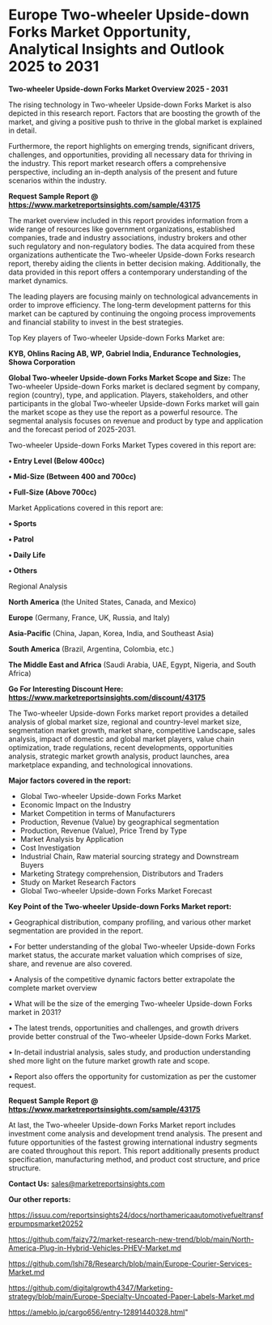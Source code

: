 # Europe Two-wheeler Upside-down Forks Market Opportunity, Analytical Insights and Outlook 2025 to 2031

<Strong> Two-wheeler Upside-down Forks Market Overview 2025 - 2031</strong>

The rising technology in Two-wheeler Upside-down Forks Market is also depicted in this research report. Factors that are boosting the growth of the market, and giving a positive push to thrive in the global market is explained in detail.

Furthermore, the report highlights on emerging trends, significant drivers, challenges, and opportunities, providing all necessary data for thriving in the industry. This report market research offers a comprehensive perspective, including an in-depth analysis of the present and future scenarios within the industry.

<strong>Request Sample Report @ <a href=https://www.marketreportsinsights.com/sample/43175>https://www.marketreportsinsights.com/sample/43175</a></strong>

The market overview included in this report provides information from a wide range of resources like government organizations, established companies, trade and industry associations, industry brokers and other such regulatory and non-regulatory bodies. The data acquired from these organizations authenticate the Two-wheeler Upside-down Forks research report, thereby aiding the clients in better decision making. Additionally, the data provided in this report offers a contemporary understanding of the market dynamics.

The leading players are focusing mainly on technological advancements in order to improve efficiency. The long-term development patterns for this market can be captured by continuing the ongoing process improvements and financial stability to invest in the best strategies.

Top Key players of Two-wheeler Upside-down Forks Market are:

<strong>KYB, Ohlins Racing AB, WP, Gabriel India, Endurance Technologies, Showa Corporation</strong>

<strong><b>Global Two-wheeler Upside-down Forks Market Scope and Size:</b></strong>
The Two-wheeler Upside-down Forks market is declared segment by company, region (country), type, and application. Players, stakeholders, and other participants in the global Two-wheeler Upside-down Forks market will gain the market scope as they use the report as a powerful resource. The segmental analysis focuses on revenue and product by type and application and the forecast period of 2025-2031.

Two-wheeler Upside-down Forks Market Types covered in this report are:

<strong>•  Entry Level (Below 400cc)

•  Mid-Size (Between 400 and 700cc)

•  Full-Size (Above 700cc)</strong>

Market Applications covered in this report are:

<strong>•  Sports

•  Patrol

•  Daily Life

•  Others</strong> 

Regional Analysis

<strong>North America</strong> (the United States, Canada, and Mexico)

<strong>Europe</strong> (Germany, France, UK, Russia, and Italy)

<strong>Asia-Pacific</strong> (China, Japan, Korea, India, and Southeast Asia)

<strong>South America</strong> (Brazil, Argentina, Colombia, etc.)

<strong>The Middle East and Africa</strong> (Saudi Arabia, UAE, Egypt, Nigeria, and South Africa)

<strong>Go For Interesting Discount Here: <a href=https://www.marketreportsinsights.com/discount/43175>https://www.marketreportsinsights.com/discount/43175</a></strong>

The Two-wheeler Upside-down Forks market report provides a detailed analysis of global market size, regional and country-level market size, segmentation market growth, market share, competitive Landscape, sales analysis, impact of domestic and global market players, value chain optimization, trade regulations, recent developments, opportunities analysis, strategic market growth analysis, product launches, area marketplace expanding, and technological innovations.

<strong><b>Major factors covered in the report:</b></strong>
<ul>
  <li>Global Two-wheeler Upside-down Forks Market </li>
  <li>Economic Impact on the Industry</li>
  <li>Market Competition in terms of Manufacturers</li>
  <li>Production, Revenue (Value) by geographical segmentation</li>
  <li>Production, Revenue (Value), Price Trend by Type</li>
  <li>Market Analysis by Application</li>
  <li>Cost Investigation</li>
  <li>Industrial Chain, Raw material sourcing strategy and Downstream Buyers</li>
  <li>Marketing Strategy comprehension, Distributors and Traders</li>
  <li>Study on Market Research Factors</li>
  <li>Global Two-wheeler Upside-down Forks Market Forecast</li>
</ul>

<strong><b>Key Point of the Two-wheeler Upside-down Forks Market report:</b></strong>

• Geographical distribution, company profiling, and various other market segmentation are provided in the report.

• For better understanding of the global Two-wheeler Upside-down Forks market status, the accurate market valuation which comprises of size, share, and revenue are also covered.

• Analysis of the competitive dynamic factors better extrapolate the complete market overview

• What will be the size of the emerging Two-wheeler Upside-down Forks market in 2031?

• The latest trends, opportunities and challenges, and growth drivers provide better construal of the Two-wheeler Upside-down Forks Market.

• In-detail industrial analysis, sales study, and production understanding shed more light on the future market growth rate and scope.

• Report also offers the opportunity for customization as per the customer request.

<strong>Request Sample Report @ <a href=https://www.marketreportsinsights.com/sample/43175>https://www.marketreportsinsights.com/sample/43175</a></strong>

At last, the Two-wheeler Upside-down Forks Market report includes investment come analysis and development trend analysis. The present and future opportunities of the fastest growing international industry segments are coated throughout this report. This report additionally presents product specification, manufacturing method, and product cost structure, and price structure.

<strong>Contact Us:</strong>
sales@marketreportsinsights.com

<strong>Our other reports:</strong>

<a href=https://issuu.com/reportsinsights24/docs/northamericaautomotivefueltransferpumpsmarket20252>https://issuu.com/reportsinsights24/docs/northamericaautomotivefueltransferpumpsmarket20252</a>

<a href=https://github.com/faizy72/market-research-new-trend/blob/main/North-America-Plug-in-Hybrid-Vehicles-PHEV-Market.md>https://github.com/faizy72/market-research-new-trend/blob/main/North-America-Plug-in-Hybrid-Vehicles-PHEV-Market.md</a>

<a href=https://github.com/Ishi78/Research/blob/main/Europe-Courier-Services-Market.md>https://github.com/Ishi78/Research/blob/main/Europe-Courier-Services-Market.md</a>

<a href=https://github.com/digitalgrowth4347/Marketing-strategy/blob/main/Europe-Specialty-Uncoated-Paper-Labels-Market.md>https://github.com/digitalgrowth4347/Marketing-strategy/blob/main/Europe-Specialty-Uncoated-Paper-Labels-Market.md</a>

<a href=https://ameblo.jp/cargo656/entry-12891440328.html>https://ameblo.jp/cargo656/entry-12891440328.html</a>"
